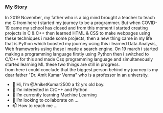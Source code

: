 ### My Story
In 2019 November, my father who is a big mind brought a teacher to teach me C from here i started my journey to be a programmer. But when COVID-19 came my school has closed and from this moment i started creating projects in C & C++ then learned HTML & CSS to make webpages using these techniques i made some projects, then a new thing came in my life that is Python which boosted my journey using this i learned Data Analysis, Web frameworks using these i made a search engine. On 19 march i started making a programming language firstly using Python then i switched to C/C++ for this and made Csq programming language and simultaneously started learning ML these two things are still in progress.<br>
from here i could conclude that the biggest person behind my journey is my dear father "Dr. Amit Kumar Verma" who is a professor in an university.

- 👋 Hi, I’m @AniketKumar2500 a 12 yrs old boy.
- 👀 I’m interested in C/C++ and Python
- 🌱 I’m currently learning Machine Learning
- 💞️ I’m looking to collaborate on ...
- 📫 How to reach me ...

<!---
AniketKumar2500/AniketKumar2500 is a ✨ special ✨ repository because its `README.md` (this file) appears on your GitHub profile.
You can click the Preview link to take a look at your changes.
--->
